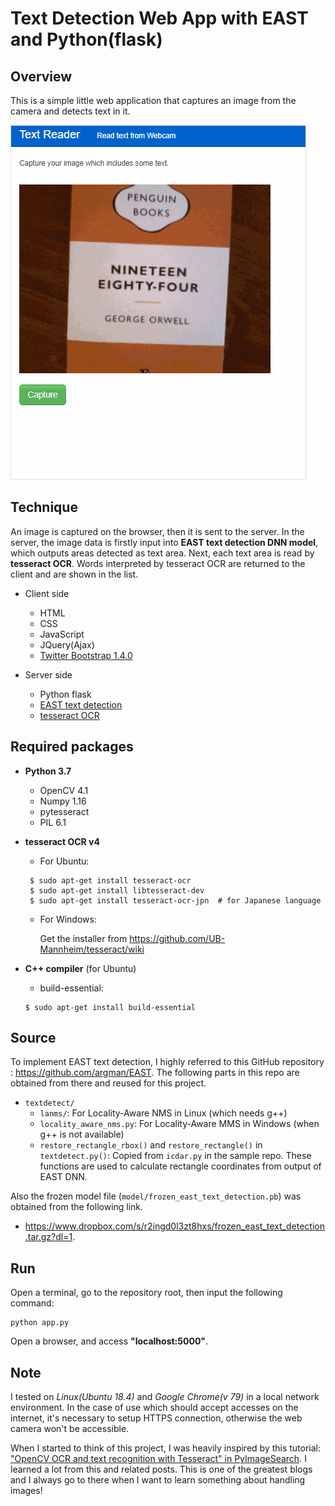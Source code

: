 # Text Detection Web App with EAST and Python(flask)

## Overview

This is a simple little web application that captures an image from the camera and detects text in it.

<img src="TextDetectApp_afifth.gif" style="border: 1px dotted #c0c0c0;">

## Technique

An image is captured on the browser, then it is sent to the server. In the server, the image data is firstly input into **EAST text detection DNN model**, which outputs areas detected as text area. Next, each text area is read by **tesseract OCR**. Words interpreted by tesseract OCR are returned to the client and are shown in the list.

- Client side
  - HTML
  - CSS
  - JavaScript
  - JQuery(Ajax)
  - [Twitter Bootstrap 1.4.0](https://getbootstrap.com/1.4.0/)


- Server side
  - Python flask
  - [EAST text detection](https://arxiv.org/pdf/1704.03155v2.pdf)
  - [tesseract OCR](https://github.com/tesseract-ocr/tesseract/blob/master/doc/tesseract.1.asc)


## Required packages

- **Python 3.7**
  - OpenCV 4.1
  - Numpy 1.16
  - pytesseract
  - PIL 6.1


- **tesseract OCR v4**
  - For Ubuntu:
  ```
   $ sudo apt-get install tesseract-ocr
   $ sudo apt-get install libtesseract-dev
   $ sudo apt-get install tesseract-ocr-jpn  # for Japanese language
  ```
  - For Windows:

     Get the installer from https://github.com/UB-Mannheim/tesseract/wiki

- **C++ compiler** (for Ubuntu)

   - build-essential:
   ```
   $ sudo apt-get install build-essential
   ```

## Source

To implement EAST text detection, I highly referred to this GitHub repository : https://github.com/argman/EAST. The following parts in this repo are obtained from there and reused for this project.

- `textdetect/`
  - `lanms/`: For Locality-Aware NMS in Linux (which needs g++)
  - `locality_aware_nms.py`: For Locality-Aware MMS in Windows (when g++ is not available)
  - `restore_rectangle_rbox()` and `restore_rectangle()` in `textdetect.py()`: Copied from `icdar.py` in the sample repo. These functions are used to calculate rectangle coordinates from output of EAST DNN.

Also the frozen model file (`model/frozen_east_text_detection.pb`) was obtained from the following link.
 - https://www.dropbox.com/s/r2ingd0l3zt8hxs/frozen_east_text_detection.tar.gz?dl=1.



## Run

Open a terminal, go to the repository root, then input the following command:
```
python app.py
```

Open a browser, and access **"localhost:5000"**.

## Note

I tested on *Linux(Ubuntu 18.4)* and *Google Chrome(v 79)* in a local network environment. In the case of use which should accept accesses on the internet, it's necessary to setup HTTPS connection, otherwise the web camera won't be accessible.

When I started to think of this project, I was heavily inspired by this tutorial: ["OpenCV OCR and text recognition with Tesseract" in PyImageSearch](https://www.pyimagesearch.com/2018/09/17/opencv-ocr-and-text-recognition-with-tesseract/). I learned a lot from this and related posts. This is one of the greatest blogs and I always go to there when I want to learn something about handling images!
